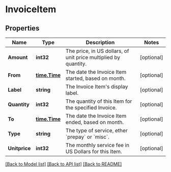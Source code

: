 # InvoiceItem

## Properties
Name | Type | Description | Notes
------------ | ------------- | ------------- | -------------
**Amount** | **int32** | The price, in US dollars, of unit price multiplied by quantity. | [optional] 
**From** | [**time.Time**](time.Time.md) | The date the Invoice Item started, based on month. | [optional] 
**Label** | **string** | The Invoice Item&#39;s display label. | [optional] 
**Quantity** | **int32** | The quantity of this Item for the specified Invoice. | [optional] 
**To** | [**time.Time**](time.Time.md) | The date the Invoice Item ended, based on month. | [optional] 
**Type** | **string** | The type of service, ether &#x60;prepay&#x60; or &#x60;misc&#x60;. | [optional] 
**Unitprice** | **int32** | The monthly service fee in US Dollars for this Item. | [optional] 

[[Back to Model list]](../README.md#documentation-for-models) [[Back to API list]](../README.md#documentation-for-api-endpoints) [[Back to README]](../README.md)


